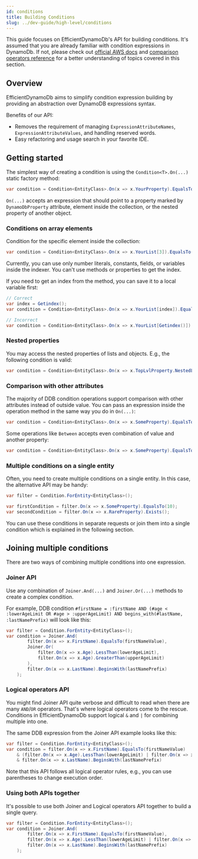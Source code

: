 ```yaml
---
id: conditions
title: Building Conditions
slug: ../dev-guide/high-level/conditions
---
```


This guide focuses on EfficientDynamoDb's API for building conditions.
It's assumed that you are already familiar with condition expressions in DynamoDb.
If not, please check out [official AWS docs](https://docs.aws.amazon.com/amazondynamodb/latest/developerguide/Expressions.ConditionExpressions.html) and [comparison operators reference](https://docs.aws.amazon.com/amazondynamodb/latest/developerguide/Expressions.OperatorsAndFunctions.html) for a better understanding of topics covered in this section.

## Overview

EfficientDynamoDb aims to simplify condition expression building by providing an abstraction over DynamoDB expressions syntax.

Benefits of our API:

* Removes the requirement of managing `ExpressionAttributeNames`, `ExpressionAttributeValues`, and handling reserved words.
* Easy refactoring and usage search in your favorite IDE.

## Getting started

The simplest way of creating a condition is using the `Condition<T>.On(...)` static factory method:

```csharp
var condition = Condition<EntityClass>.On(x => x.YourProperty).EqualsTo(10);
```

`On(...)` accepts an expression that should point to a property marked by `DynamoDbProperty` attribute, element inside the collection, or the nested property of another object.

### Conditions on array elements

Condition for the specific element inside the collection:

```csharp
var condition = Condition<EntityClass>.On(x => x.YourList[3]).EqualsTo(10);
```

Currently, you can use only number literals, constants, fields, or variables inside the indexer.
You can't use methods or properties to get the index.

If you need to get an index from the method, you can save it to a local variable first:

```csharp
// Correct
var index = Getindex();
var condition = Condition<EntityClass>.On(x => x.YourList[index]).EqualsTo(10);

// Incorrect
var condition = Condition<EntityClass>.On(x => x.YourList[Getindex()]).EqualsTo(10);
```

### Nested properties

You may access the nested properties of lists and objects.
E.g., the following condition is valid:

```csharp
var condition = Condition<EntityClass>.On(x => x.TopLvlProperty.NestedList[3].MoreNestedProperty).EqualsTo(10);
```

### Comparison with other attributes

The majority of DDB condition operations support comparison with other attributes instead of outside value.
You can pass an expression inside the operation method in the same way you do in `On(...)`:

```csharp
var condition = Condition<EntityClass>.On(x => x.SomeProperty).EqualsTo(x => x.AnotherProperty);
```

Some operations like `Between` accepts even combination of value and another property:

```csharp
var condition = Condition<EntityClass>.On(x => x.SomeProperty).EqualsTo(minValueVariable, x => x.MaxValueProperty);
```

### Multiple conditions on a single entity

Often, you need to create multiple conditions on a single entity.
In this case, the alternative API may be handy:

```csharp
var filter = Condition.ForEntity<EntityClass>();

var firstCondition = filter.On(x => x.SomeProperty).EqualsTo(10);
var secondCondition = filter.On(x => x.RareProperty).Exists();
```

You can use these conditions in separate requests or join them into a single condition which is explained in the following section.

## Joining multiple conditions

There are two ways of combining multiple conditions into one expression.

### Joiner API

Use any combination of `Joiner.And(...)` and `Joiner.Or(...)` methods to create a complex condition.

For example, DDB condition `#firstName = :firstName AND (#age < :lowerAgeLimit OR #age > :upperAgeLimit) AND begins_with(#lastName, :lastNamePrefix)` will look like this:

```csharp
var filter = Condition.ForEntity<EntityClass>();
var condition = Joiner.And(
        filter.On(x => x.FirstName).EqualsTo(firstNameValue),
        Joiner.Or(
            filter.On(x => x.Age).LessThan(lowerAgeLimit),
            filter.On(x => x.Age).GreaterThan(upperAgeLimit)
        ),
        filter.On(x => x.LastName).BeginsWith(lastNamePrefix)
    );
```

### Logical operators API

You might find Joiner API quite verbose and difficult to read when there are many `AND`/`OR` operators.
That's where logical operators come to the rescue.
Conditions in EfficientDynamoDb support logical `&` and `|` for combining multiple into one.

The same DDB expression from the Joiner API example looks like this:

```csharp
var filter = Condition.ForEntity<EntityClass>();
var condition = filter.On(x => x.FirstName).EqualsTo(firstNameValue) 
    & (filter.On(x => x.Age).LessThan(lowerAgeLimit) | filter.On(x => x.Age).GreaterThan(upperAgeLimit)) 
    & filter.On(x => x.LastName).BeginsWith(lastNamePrefix)
```

Note that this API follows all logical operator rules, e.g., you can use parentheses to change execution order.

### Using both APIs together

It's possible to use both Joiner and Logical operators API together to build a single query.

```csharp
var filter = Condition.ForEntity<EntityClass>();
var condition = Joiner.And(
        filter.On(x => x.FirstName).EqualsTo(firstNameValue),
        filter.On(x => x.Age).LessThan(lowerAgeLimit) | filter.On(x => x.Age).GreaterThan(upperAgeLimit),
        filter.On(x => x.LastName).BeginsWith(lastNamePrefix)
    );
```
